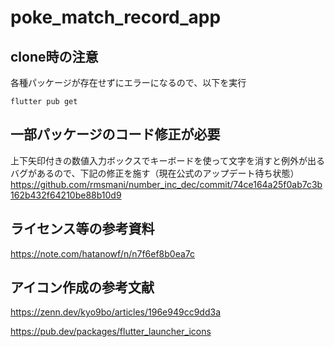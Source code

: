 # poke_match_record_app

## clone時の注意

各種パッケージが存在せずにエラーになるので、以下を実行

`flutter pub get`

## 一部パッケージのコード修正が必要

上下矢印付きの数値入力ボックスでキーボードを使って文字を消すと例外が出るバグがあるので、下記の修正を施す（現在公式のアップデート待ち状態）
https://github.com/rmsmani/number_inc_dec/commit/74ce164a25f0ab7c3b162b432f64210be88b10d9

## ライセンス等の参考資料

https://note.com/hatanowf/n/n7f6ef8b0ea7c

## アイコン作成の参考文献

https://zenn.dev/kyo9bo/articles/196e949cc9dd3a

https://pub.dev/packages/flutter_launcher_icons
